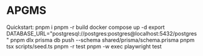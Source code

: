 ﻿# APGMS

Quickstart:
pnpm i
pnpm -r build
docker compose up -d
export DATABASE_URL="postgresql://postgres:postgres@localhost:5432/postgres"
pnpm dlx prisma db push --schema shared/prisma/schema.prisma
pnpm tsx scripts/seed.ts
pnpm -r test
pnpm -w exec playwright test
